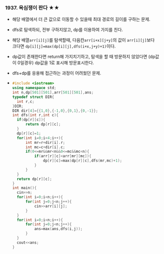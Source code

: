 ### 1937. 욕심쟁이 판다 ★★

- 해당 배열에서 더 큰 값으로 이동할 수 있을때 최대 경로의 길이를 구하는 문제.

- dfs로 탐색하되, 전부 구하지않고, dp를 이용하여 가지를 친다.

- 해당 배열`arr[i][j]`를 탐색할때, 다음칸`arr[i+x][j+y]`의 값이 `arr[i][j]`보다 크다면 `dp[i][j]=max(dp[i][j],dfs(i+x,j+y)+1)`이다.

- dp값이 존재한다면 return해 가지치기하고, 탐색을 할 때 방문하지 않았다면 (dp값이 0일경우) dp값을 1로 표시해 방문표시한다.

- dfs+dp를 응용해 접근하는 과정이 어려웠던 문제.

- ```c++
  #include <iostream>
  using namespace std;
  int n,dp[501][501],arr[501][501],ans;
  typedef struct DIR{
  	int r,c;
  }DIR;
  DIR dir[4]={{1,0},{-1,0},{0,1},{0,-1}};
  int dfs(int r,int c){
  	if(dp[r][c]){
  		return dp[r][c];
  	}
  	dp[r][c]=1;
  	for(int i=0;i<4;i++){
  		int mr=r+dir[i].r;
  		int mc=c+dir[i].c;
  		if(0<=mr&&mr<n&&0<=mc&&mc<n){
  			if(arr[r][c]<arr[mr][mc]){
  				dp[r][c]=max(dp[r][c],dfs(mr,mc)+1);
  			}		
  		}
  	}
  	return dp[r][c];
  }
  int main(){
  	cin>>n;
  	for(int i=0;i<n;i++){
  		for(int j=0;j<n;j++){
  			cin>>arr[i][j];
  		}
  	}
  	for(int i=0;i<n;i++){
  		for(int j=0;j<n;j++){
  			ans=max(ans,dfs(i,j));
  		}
  	}
  	cout<<ans;
  } 
  ```

  